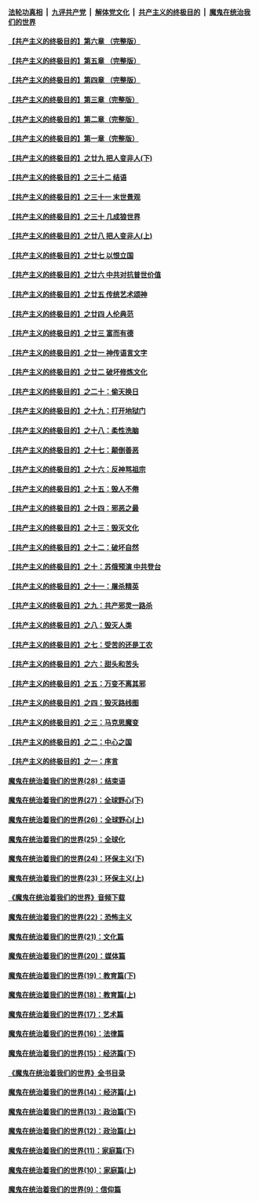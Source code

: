 ####  [法轮功真相](../../../../basic/blob/master/README.md?t=04091231) &nbsp;|&nbsp; [九评共产党](../../../../9ping.md/blob/master/README.md?t=04091231) &nbsp;|&nbsp; [解体党文化](../../../../jtdwh.md/blob/master/README.md?t=04091231)  &nbsp;|&nbsp; [共产主义的终极目的](../../../../gczydzjmd.md/blob/master/README.md?t=04091231) &nbsp;|&nbsp; [魔鬼在统治我们的世界](../../../../mgztzwmdsj.md/blob/master/README.md?t=04091231) 

#### [【共产主义的终极目的】第六章 （完整版）](../pages/nsc422/n11428913.md?t=04091231) 

#### [【共产主义的终极目的】第五章 （完整版）](../pages/nsc422/n11428912.md?t=04091231) 

#### [【共产主义的终极目的】第四章 （完整版）](../pages/nsc422/n11428907.md?t=04091231) 

#### [【共产主义的终极目的】第三章（完整版）](../pages/nsc422/n11428848.md?t=04091231) 

#### [【共产主义的终极目的】第二章（完整版）](../pages/nsc422/n11428831.md?t=04091231) 

#### [【共产主义的终极目的】第一章（完整版）](../pages/nsc422/n11417651.md?t=04091231) 

#### [【共产主义的终极目的】之廿九 把人变非人(下)](../pages/nsc422/n11344140.md?t=04091231) 

#### [【共产主义的终极目的】之三十二 结语](../pages/nsc422/n11360535.md?t=04091231) 

#### [【共产主义的终极目的】之三十一 末世景观](../pages/nsc422/n11351129.md?t=04091231) 

#### [【共产主义的终极目的】之三十 几成狼世界](../pages/nsc422/n11348280.md?t=04091231) 

#### [【共产主义的终极目的】之廿八 把人变非人(上)](../pages/nsc422/n11340492.md?t=04091231) 

#### [【共产主义的终极目的】之廿七 以恨立国](../pages/nsc422/n11336944.md?t=04091231) 

#### [【共产主义的终极目的】之廿六 中共对抗普世价值](../pages/nsc422/n11324785.md?t=04091231) 

#### [【共产主义的终极目的】之廿五 传统艺术颂神](../pages/nsc422/n11296396.md?t=04091231) 

#### [【共产主义的终极目的】之廿四 人伦典范](../pages/nsc422/n11296397.md?t=04091231) 

#### [【共产主义的终极目的】之廿三 富而有德](../pages/nsc422/n11283598.md?t=04091231) 

#### [【共产主义的终极目的】之廿一 神传语言文字](../pages/nsc422/n11263265.md?t=04091231) 

#### [【共产主义的终极目的】之廿二 破坏修炼文化](../pages/nsc422/n11245728.md?t=04091231) 

#### [【共产主义的终极目的】之二十：偷天换日](../pages/nsc422/n11238846.md?t=04091231) 

#### [【共产主义的终极目的】之十九：打开地狱门](../pages/nsc422/n11206376.md?t=04091231) 

#### [【共产主义的终极目的】之十八：柔性洗脑](../pages/nsc422/n11199994.md?t=04091231) 

#### [【共产主义的终极目的】之十七：颠倒善恶](../pages/nsc422/n11179782.md?t=04091231) 

#### [【共产主义的终极目的】之十六：反神骂祖宗](../pages/nsc422/n11166798.md?t=04091231) 

#### [【共产主义的终极目的】之十五：毁人不倦](../pages/nsc422/n11166792.md?t=04091231) 

#### [【共产主义的终极目的】之十四：邪恶之最](../pages/nsc422/n11150249.md?t=04091231) 

#### [【共产主义的终极目的】之十三：毁灭文化](../pages/nsc422/n11135227.md?t=04091231) 

#### [【共产主义的终极目的】之十二：破坏自然](../pages/nsc422/n11135214.md?t=04091231) 

#### [【共产主义的终极目的】之十：苏俄预演 中共登台](../pages/nsc422/n11118424.md?t=04091231) 

#### [【共产主义的终极目的】之十一：屠杀精英](../pages/nsc422/n11118442.md?t=04091231) 

#### [【共产主义的终极目的】之九：共产邪灵一路杀](../pages/nsc422/n11114139.md?t=04091231) 

#### [【共产主义的终极目的】之八：毁灭人类](../pages/nsc422/n11108503.md?t=04091231) 

#### [【共产主义的终极目的】之七：受苦的还是工农](../pages/nsc422/n11101809.md?t=04091231) 

#### [【共产主义的终极目的】之六：甜头和苦头](../pages/nsc422/n11096971.md?t=04091231) 

#### [【共产主义的终极目的】之五：万变不离其邪](../pages/nsc422/n11091285.md?t=04091231) 

#### [【共产主义的终极目的】之四：毁灭路线图](../pages/nsc422/n11086284.md?t=04091231) 

#### [【共产主义的终极目的】之三：马克思魔变](../pages/nsc422/n11061941.md?t=04091231) 

#### [【共产主义的终极目的】之二：中心之国](../pages/nsc422/n11047728.md?t=04091231) 

#### [【共产主义的终极目的】之一：序言](../pages/nsc422/n11086077.md?t=04091231) 

#### [魔鬼在统治着我们的世界(28)：结束语](../pages/nsc422/n10936246.md?t=04091231) 

#### [魔鬼在统治着我们的世界(27)：全球野心(下)](../pages/nsc422/n10928319.md?t=04091231) 

#### [魔鬼在统治着我们的世界(26)：全球野心(上)](../pages/nsc422/n10900318.md?t=04091231) 

#### [魔鬼在统治着我们的世界(25)：全球化](../pages/nsc422/n10788205.md?t=04091231) 

#### [魔鬼在统治着我们的世界(24)：环保主义(下)](../pages/nsc422/n10695307.md?t=04091231) 

#### [魔鬼在统治着我们的世界(23)：环保主义(上)](../pages/nsc422/n10688613.md?t=04091231) 

#### [《魔鬼在统治着我们的世界》音频下载](../pages/nsc422/n10635553.md?t=04091231) 

#### [魔鬼在统治着我们的世界(22)：恐怖主义](../pages/nsc422/n10614727.md?t=04091231) 

#### [魔鬼在统治着我们的世界(21)：文化篇](../pages/nsc422/n10597706.md?t=04091231) 

#### [魔鬼在统治着我们的世界(20)：媒体篇](../pages/nsc422/n10586579.md?t=04091231) 

#### [魔鬼在统治着我们的世界(19)：教育篇(下)](../pages/nsc422/n10564808.md?t=04091231) 

#### [魔鬼在统治着我们的世界(18)：教育篇(上)](../pages/nsc422/n10526970.md?t=04091231) 

#### [魔鬼在统治着我们的世界(17)：艺术篇](../pages/nsc422/n10499093.md?t=04091231) 

#### [魔鬼在统治着我们的世界(16)：法律篇](../pages/nsc422/n10485969.md?t=04091231) 

#### [魔鬼在统治着我们的世界(15)：经济篇(下)](../pages/nsc422/n10469975.md?t=04091231) 

#### [《魔鬼在统治着我们的世界》全书目录](../pages/nsc422/n10464261.md?t=04091231) 

#### [魔鬼在统治着我们的世界(14)：经济篇(上)](../pages/nsc422/n10457370.md?t=04091231) 

#### [魔鬼在统治着我们的世界(13)：政治篇(下)](../pages/nsc422/n10448270.md?t=04091231) 

#### [魔鬼在统治着我们的世界(12)：政治篇(上)](../pages/nsc422/n10444576.md?t=04091231) 

#### [魔鬼在统治着我们的世界(11)：家庭篇(下)](../pages/nsc422/n10440961.md?t=04091231) 

#### [魔鬼在统治着我们的世界(10)：家庭篇(上)](../pages/nsc422/n10435448.md?t=04091231) 

#### [魔鬼在统治着我们的世界(9)：信仰篇](../pages/nsc422/n10432159.md?t=04091231) 

